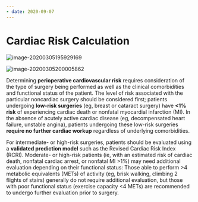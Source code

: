 ```yaml
---
- date: 2020-09-07
---
```


# Cardiac Risk Calculation

<!-- cardiac risk stratification for noncardiac surgery -->

![image-20200305195929169](https://photos.thisispiggy.com/file/wikiFiles/image-20200305195929169.png)

![image-20200305200005862](https://photos.thisispiggy.com/file/wikiFiles/image-20200305200005862.png)

Determining **perioperative cardiovascular risk** requires consideration of the type of surgery being performed as well  as the clinical comorbidities and functional status of the patient. The level of risk associated with the particular noncardiac surgery should  be considered first; patients undergoing **low-risk surgeries** (eg, breast or cataract surgery) have **<1% risk** of experiencing cardiac death or nonfatal myocardial infarction (MI).  In the absence of acutely active cardiac disease (eg, decompensated  heart failure, unstable angina), patients undergoing these low-risk  surgeries **require no further cardiac workup** regardless of underlying comorbidities.

For intermediate- or high-risk surgeries, patients should be evaluated using a **validated prediction model** such as the Revised Cardiac Risk Index (RCRI).  Moderate- or high-risk patients (ie, with an estimated risk of cardiac  death, nonfatal cardiac arrest, or nonfatal MI >1%) may need  additional evaluation depending on their functional status: Those able  to perform >4 metabolic equivalents (METs) of activity (eg,  brisk walking, climbing 2 flights of stairs) generally do not require  additional evaluation, but those with poor functional status (exercise  capacity <4 METs) are recommended to undergo further evaluation prior to surgery.
